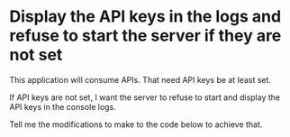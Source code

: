 # Display the API keys in the logs and refuse to start the server if they are not set 

This application will consume APIs.
That need API keys be at least set.

If API keys are not set, I want the server to refuse to start and display the API keys in the console logs.

Tell me the modifications to make to the code below to achieve that.

